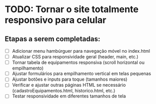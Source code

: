 # TODO: Tornar o site totalmente responsivo para celular

## Etapas a serem completadas:

- [ ] Adicionar menu hambúrguer para navegação móvel no index.html
- [ ] Atualizar CSS para responsividade geral (header, main, etc.)
- [ ] Tornar tabela de equipamentos responsiva (scroll horizontal ou empilhamento)
- [ ] Ajustar formulários para empilhamento vertical em telas pequenas
- [ ] Ajustar botões e inputs para toque (tamanhos maiores)
- [ ] Verificar e ajustar outras páginas HTML se necessário (cadastroEquipamentos.html, historico.html, etc.)
- [ ] Testar responsividade em diferentes tamanhos de tela
